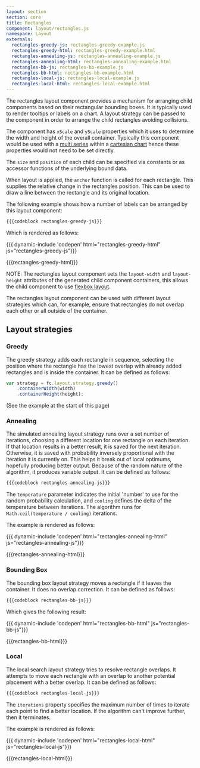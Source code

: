 ```yaml
---
layout: section
section: core
title: Rectangles
component: layout/rectangles.js
namespace: Layout
externals:
  rectangles-greedy-js: rectangles-greedy-example.js
  rectangles-greedy-html: rectangles-greedy-example.html
  rectangles-annealing-js: rectangles-annealing-example.js
  rectangles-annealing-html: rectangles-annealing-example.html
  rectangles-bb-js: rectangles-bb-example.js
  rectangles-bb-html: rectangles-bb-example.html
  rectangles-local-js: rectangles-local-example.js
  rectangles-local-html: rectangles-local-example.html
---
```


<style>
svg {
  border: 1px solid gray;
}
</style>

The rectangles layout component provides a mechanism for arranging child components based on their rectangular bounding boxes. It is typically used to render tooltips or labels on a chart. A layout strategy can be passed to the component in order to arrange the child rectangles avoiding collisions.

The component has `xScale` and `yScale` properties which it uses to determine the width and height of the overall container. Typically this component would be used with a [multi series](/components/series/multi.html) within a [cartesian chart](/components/chart/cartesian.html) hence these properties would not need to be set directly.

The `size` and `position` of each child can be specified via constants or as accessor functions of the underlying bound data.

When layout is applied, the `anchor` function is called for each rectangle. This supplies the relative change in the rectangles position. This can be used to draw a line between the rectangle and its original location.

The following example shows how a number of labels can be arranged by this layout component:

```js
{{{codeblock rectangles-greedy-js}}}
```

Which is rendered as follows:

{{{ dynamic-include 'codepen' html="rectangles-greedy-html" js="rectangles-greedy-js"}}}

{{{rectangles-greedy-html}}}
<script type="text/javascript">
{{{rectangles-greedy-js}}}
</script>

NOTE: The rectangles layout component sets the `layout-width` and `layout-height` attributes of the generated child component containers, this allows the child component to use [flexbox layout](/components/layout/flexbox.html).

The rectangles layout component can be used with different layout strategies which can, for example, ensure that rectangles do not overlap each other or all outside of the container.

## Layout strategies

### Greedy

The greedy strategy adds each rectangle in sequence, selecting the position where the rectangle has the lowest overlap with already added rectangles and is inside the container. It can be defined as follows:

```js
var strategy = fc.layout.strategy.greedy()
    .containerWidth(width)
    .containerHeight(height);
```

(See the example at the start of this page)

### Annealing

The simulated annealing layout strategy runs over a set number of iterations, choosing a different location for one rectangle on each iteration. If that location results in a better result, it is saved for the next iteration. Otherwise, it is saved with probability inversely proportional with the iteration it is currently on. This helps it break out of local optimums, hopefully producing better output. Because of the random nature of the algorithm, it produces variable output. It can be defined as follows:

```js
{{{codeblock rectangles-annealing-js}}}
```

The `temperature` parameter indicates the initial 'number' to use for the random probability calculation, and `cooling` defines the delta of the temperature between iterations. The algorithm runs for `Math.ceil(temperature / cooling)` iterations.

The example is rendered as follows:

{{{ dynamic-include 'codepen' html="rectangles-annealing-html" js="rectangles-annealing-js"}}}

{{{rectangles-annealing-html}}}
<script type="text/javascript">
{{{rectangles-annealing-js}}}
</script>

### Bounding Box

The bounding box layout strategy moves a rectangle if it leaves the container. It does no overlap correction. It can be defined as follows:

```js
{{{codeblock rectangles-bb-js}}}
```

Which gives the following result:

{{{ dynamic-include 'codepen' html="rectangles-bb-html" js="rectangles-bb-js"}}}

{{{rectangles-bb-html}}}
<script type="text/javascript">
{{{rectangles-bb-js}}}
</script>

### Local

The local search layout strategy tries to resolve rectangle overlaps. It attempts to move each rectangle with an overlap to another potential placement with a better overlap. It can be defined as follows:

```js
{{{codeblock rectangles-local-js}}}
```

The `iterations` property specifies the maximum number of times to iterate each point to find a better location. If the algorithm can't improve further, then it terminates.

The example is rendered as follows:

{{{ dynamic-include 'codepen' html="rectangles-local-html" js="rectangles-local-js"}}}

{{{rectangles-local-html}}}
<script type="text/javascript">
{{{rectangles-local-js}}}
</script>
